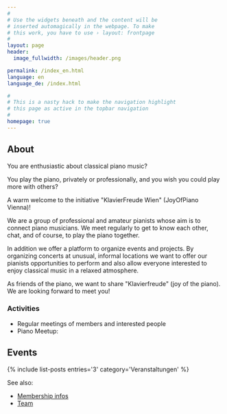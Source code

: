 ```yaml
---
#
# Use the widgets beneath and the content will be
# inserted automagically in the webpage. To make
# this work, you have to use › layout: frontpage
#
layout: page
header:
  image_fullwidth: /images/header.png

permalink: /index_en.html
language: en
language_de: /index.html

#
# This is a nasty hack to make the navigation highlight
# this page as active in the topbar navigation
#
homepage: true
---
```


## About

You are enthusiastic about classical piano music?

You play the piano, privately or professionally, and you wish you could play more with others?

A warm welcome to the initiative "KlavierFreude Wien" (JoyOfPiano Vienna)! 

We are a group of professional and amateur pianists whose aim is to connect
piano musicians. We meet regularly to get to know each other, chat, and of 
course, to play the piano together. 

In addition we offer a platform to organize events and projects. 
By organizing concerts at unusual, informal locations we want to offer 
our pianists opportunities to perform and also allow everyone interested
to enjoy classical music in a relaxed atmosphere.

As friends of the piano, we want to share "Klavierfreude" (joy of the piano).
We are looking forward to meet you! 


### Activities

- Regular meetings of members and interested people
- Piano Meetup:


## Events <a name="Veranstaltungen"/>

{% include list-posts entries='3' category='Veranstaltungen' %}


See also: 
* [Membership infos](/mitgliedschaft_en/)
* [Team](/team_en/)

